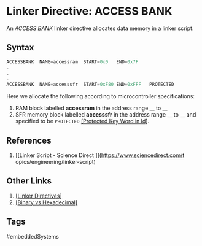 # Linker Directive: ACCESS BANK

An *ACCESS BANK* linker directive allocates data memory in a linker script.   

## Syntax
```c
ACCESSBANK	NAME=accessram	START=0x0	END=0x7F
.
.
.
ACCESSBANK	NAME=accesssfr	START=0xF80	END=0xFFF	PROTECTED
```  
Here we allocate the following according to microcontroller specifications:  
1. RAM block labelled **accessram** in the address range __ to __  
2. SFR memory block labelled **accesssfr** in the address range __ to __ and specified to be `PROTECTED` [\[Protected Key Word in ld\]](../202202151856).  

## References
1. [\[Linker Script - Science Direct \]](https://www.sciencedirect.com/t    opics/engineering/linker-script)

## Other Links
1. [\[Linker Directives\]](../202202120014)  
2. [\[Binary vs Hexadecimal\]](../202110241835)  
## Tags
#embeddedSystems
